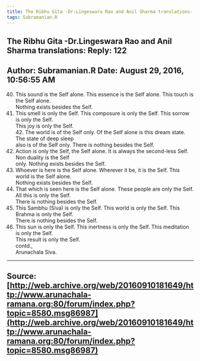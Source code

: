 ```yaml
--- 
title: The Ribhu Gita -Dr-Lingeswara Rao and Anil Sharma translations- Reply- 122   
tags: Subramanian.R  
---  
```

##  The Ribhu Gita -Dr.Lingeswara Rao and Anil Sharma translations: Reply: 122  
Author: Subramanian.R       Date: August 29, 2016, 10:56:55 AM  
---  
40. This sound is the Self alone. This essence is the Self alone. This touch is the Self alone.   
Nothing exists besides the Self.   
41. This smell is only the Self. This composure is only the Self. This sorrow is only the Self.   
This joy is only the Self.   
42\. The world is of the Self only. Of the Self alone is this dream state.  
The state of deep sleep   
also is of the Self only. There is nothing besides the Self.   
43. Action is only the Self, the Self alone. It is always the second-less Self. Non duality is the Self   
only. Nothing exists besides the Self.   
44. Whoever is here is the Self alone. Wherever it be, it is the Self. This world is the Self alone.   
Nothing exists besides the Self.   
45. That which is seen here is the Self alone. These people are only the Self. All this is only the Self.   
There is nothing besides the Self.   
46. This Sambhu (Siva) is only the Self. This world is only the Self. This Brahma is only the Self.   
There is nothing besides the Self.   
47. This sun is only the Self. This inertness is only the Self. This meditation is only the Self.   
This result is only the Self.   
contd.,   
Arunachala Siva.
 ---  
Source:[http://web.archive.org/web/20160910181649/http://www.arunachala-ramana.org:80/forum/index.php?topic=8580.msg86987](http://web.archive.org/web/20160910181649/http://www.arunachala-ramana.org:80/forum/index.php?topic=8580.msg86987)   
---  

